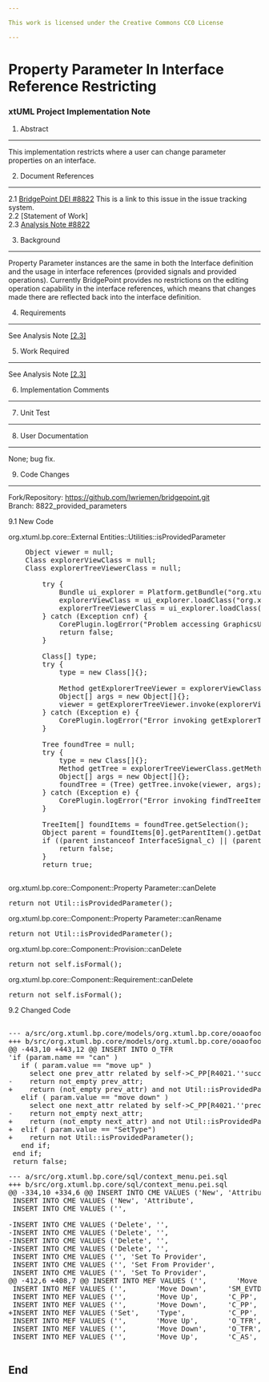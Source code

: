 ```yaml
---

This work is licensed under the Creative Commons CC0 License

---
```


# Property Parameter In Interface Reference Restricting  
### xtUML Project Implementation Note  

1. Abstract
-----------
This implementation restricts where a user can change parameter properties on an interface.


2. Document References
----------------------
<a id="2.1"></a>2.1 [BridgePoint DEI #8822](https://support.onefact.net/issues/8822) 
This is a link to this issue in the issue tracking system.  
<a id="2.2"></a>2.2  [Statement of Work]  
<a id="2.3"></a>2.3 [Analysis Note #8822](https://github.com/xtuml/bridgepoint/blob/master/doc-bridgepoint/notes/8822_port_message_parm_restrict/8822_port_message_parm_restrict_ant.md)

3. Background
-------------
Property Parameter instances are the same in both the Interface definition and the usage in interface references (provided signals and provided operations). Currently BridgePoint provides no restrictions on the editing operation capability in the interface references, which means that changes made there are reflected back into the interface definition.  


4. Requirements
---------------
See Analysis Note [[2.3]](#2.3)  

5. Work Required
----------------
See Analysis Note [[2.3]](#2.3)  

6. Implementation Comments
--------------------------

7. Unit Test
------------

8. User Documentation
---------------------
None; bug fix. 

9. Code Changes
---------------
Fork/Repository: <https://github.com/lwriemen/bridgepoint.git>  
Branch: 8822_provided_parameters

9.1 New Code  

org.xtuml.bp.core::External Entities::Utilities::isProvidedParameter  
<pre>
    Object viewer = null;
    Class<?> explorerViewClass = null;
    Class<?> explorerTreeViewerClass = null;

        try {
            Bundle ui_explorer = Platform.getBundle("org.xtuml.bp.ui.explorer");//$NON-NLS-1$
            explorerViewClass = ui_explorer.loadClass("org.xtuml.bp.ui.explorer.ExplorerView"); //$NON-NLS-1$
            explorerTreeViewerClass = ui_explorer.loadClass("org.xtuml.bp.ui.explorer.ExplorerTreeViewer"); //$NON-NLS-1$
        } catch (Exception cnf) {
            CorePlugin.logError("Problem accessing GraphicsUtil class ", cnf); //$NON-NLS-1$
            return false;
        }

        Class<?>[] type;
        try {
            type = new Class<?>[]{};

            Method getExplorerTreeViewer = explorerViewClass.getMethod("getExplorerTreeViewer", type); //$NON-NLS-1$
            Object[] args = new Object[]{};
            viewer = getExplorerTreeViewer.invoke(explorerViewClass, args);
        } catch (Exception e) {
            CorePlugin.logError("Error invoking getExplorerTreeViewer in GraphicsUtil  ", e); //$NON-NLS-1$
        }

        Tree foundTree = null;
        try {
            type = new Class<?>[]{};
            Method getTree = explorerTreeViewerClass.getMethod("getTree", type); //$NON-NLS-1$
            Object[] args = new Object[]{};
            foundTree = (Tree) getTree.invoke(viewer, args);
        } catch (Exception e) {
            CorePlugin.logError("Error invoking findTreeItem in GraphicsUtil  ", e); //$NON-NLS-1$
        }

        TreeItem[] foundItems = foundTree.getSelection();
        Object parent = foundItems[0].getParentItem().getData();
        if ((parent instanceof InterfaceSignal_c) || (parent instanceof InterfaceOperation_c)) {
            return false;
        }
        return true;
 
</pre>  
org.xtuml.bp.core::Component::Property Parameter::canDelete  
<pre>
return not Util::isProvidedParameter();
</pre>  
org.xtuml.bp.core::Component::Property Parameter::canRename  
<pre>
return not Util::isProvidedParameter();
</pre>  
org.xtuml.bp.core::Component::Provision::canDelete  
<pre>
return not self.isFormal();
</pre>  
org.xtuml.bp.core::Component::Requirement::canDelete  
<pre>
return not self.isFormal();
</pre>  

9.2 Changed Code  
<pre>  
--- a/src/org.xtuml.bp.core/models/org.xtuml.bp.core/ooaofooa/Component/Property Parameter/Property Parameter.xtuml     
+++ b/src/org.xtuml.bp.core/models/org.xtuml.bp.core/ooaofooa/Component/Property Parameter/Property Parameter.xtuml     
@@ -443,10 +443,12 @@ INSERT INTO O_TFR
'if (param.name == "can" )
   if ( param.value == "move up" )
     select one prev_attr related by self->C_PP[R4021.''succeeds''];
-    return not_empty prev_attr;
+    return (not_empty prev_attr) and not Util::isProvidedParameter();
   elif ( param.value == "move down" )
     select one next_attr related by self->C_PP[R4021.''precedes''];
-    return not_empty next_attr;
+    return (not_empty next_attr) and not Util::isProvidedParameter();
+  elif ( param.value == "SetType")
+    return not Util::isProvidedParameter();
   end if;
 end if;
 return false;
</pre>  

<pre>
--- a/src/org.xtuml.bp.core/sql/context_menu.pei.sql
+++ b/src/org.xtuml.bp.core/sql/context_menu.pei.sql
@@ -334,10 +334,6 @@ INSERT INTO CME VALUES ('New', 'Attribute',                   'SQ_CIP','SQ_AV',
 INSERT INTO CME VALUES ('New', 'Attribute',                   'SQ_CP', 'SQ_CPA',           false , '', '', false, '', false, false, '' ,'->SQ_CPA[R935]');
 INSERT INTO CME VALUES ('',                                   'Unformalize',   'SQ_COP', '', false );
 
-INSERT INTO CME VALUES ('Delete', '',                         'SPR_RO', '',                 true );
-INSERT INTO CME VALUES ('Delete', '',                         'SPR_RS', '',                 true );
-INSERT INTO CME VALUES ('Delete', '',                         'SPR_PO', '',                 true );
-INSERT INTO CME VALUES ('Delete', '',                         'SPR_PS', '',                 true );
 INSERT INTO CME VALUES ('', 'Set To Provider',                         'C_AS', '',                 false );
 INSERT INTO CME VALUES ('', 'Set From Provider',                         'C_AS', '',                 false );
 INSERT INTO CME VALUES ('', 'Set To Provider',                         'C_IO', '',                 false );
@@ -412,6 +408,7 @@ INSERT INTO MEF VALUES ('',       'Move Up',       'SM_EVTDI',    'can', 'move u
 INSERT INTO MEF VALUES ('',       'Move Down',     'SM_EVTDI',    'can', 'move down' );
 INSERT INTO MEF VALUES ('',       'Move Up',       'C_PP',    'can', 'move up' );
 INSERT INTO MEF VALUES ('',       'Move Down',     'C_PP',    'can', 'move down' );
+INSERT INTO MEF VALUES ('Set',    'Type',          'C_PP',    'can', 'SetType' );
 INSERT INTO MEF VALUES ('',       'Move Up',       'O_TFR',    'can', 'move up' );
 INSERT INTO MEF VALUES ('',       'Move Down',     'O_TFR',    'can', 'move down' );
 INSERT INTO MEF VALUES ('',       'Move Up',       'C_AS',    'can', 'move up' );

</pre>

End
---

